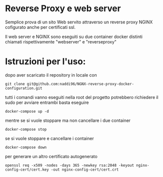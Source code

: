 # Reverse Proxy e web server
Semplice prova di un sito Web servito attraverso un reverse proxy NGINX cofigurato anche per certificati ssl.

Il web server e NGINX sono eseguiti su due container docker distinti chiamati rispettivamente "webserver" e "reverseproxy"


# Istruzioni per l'uso:

dopo aver scaricato il repository in locale con

`git clone git@github.com:naddi96/NGNX-reverse-proxy-docker-configuration.git`

tutti i comandi vanno eseguiti nella root del progetto potrebbero richiedere il sudo 
per avviare entrambi basta eseguire

`docker-compose up -d`

mentre se si vuole stoppare ma non cancellare i due container

`docker-compose stop`

se si vuole stoppare e cancellare i container

`docker-compose down`

per generare un altro certificato autogenerato

`openssl req -x509 -nodes -days 365 -newkey rsa:2048 -keyout nginx-config-cert/cert.key -out nginx-config-cert/cert.crt`


